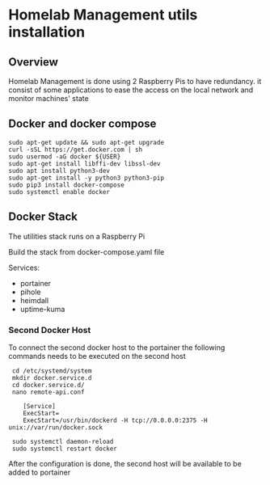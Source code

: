 # Homelab Management utils installation

## Overview
Homelab Management is done using 2 Raspberry Pis to have redundancy. it consist of some applications to ease the access on the local network and monitor machines' state

## Docker and docker compose
```
sudo apt-get update && sudo apt-get upgrade
curl -sSL https://get.docker.com | sh
sudo usermod -aG docker ${USER}
sudo apt-get install libffi-dev libssl-dev
sudo apt install python3-dev
sudo apt-get install -y python3 python3-pip
sudo pip3 install docker-compose
sudo systemctl enable docker
```

## Docker Stack

The utilities stack runs on a Raspberry Pi

Build the stack from docker-compose.yaml file

Services:
 - portainer
 - pihole
 - heimdall
 - uptime-kuma

### Second Docker Host
To connect the second docker host to the portainer the following commands needs to be executed on the second host

```
 cd /etc/systemd/system
 mkdir docker.service.d
 cd docker.service.d/
 nano remote-api.conf

	[Service]
	ExecStart=
	ExecStart=/usr/bin/dockerd -H tcp://0.0.0.0:2375 -H unix://var/run/docker.sock 
 
 sudo systemctl daemon-reload
 sudo systemctl restart docker
```

After the configuration is done, the second host will be available to be added to portainer
